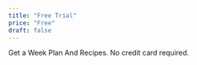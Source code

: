 ```yaml
---
title: "Free Trial"
price: "Free"
draft: false
---
```


Get a Week Plan And Recipes. No credit card required.
